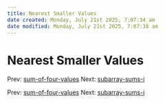 ```yaml
---
title: Nearest Smaller Values
date created: Monday, July 21st 2025, 7:07:34 am
date modified: Monday, July 21st 2025, 7:07:38 am
---
```


# Nearest Smaller Values

Prev:
[sum-of-four-values](sum-of-four-values.md)
Next: [subarray-sums-i](subarray-sums-i.md)

Prev:
[sum-of-four-values](sum-of-four-values.md)
Next: [subarray-sums-i](subarray-sums-i.md)
